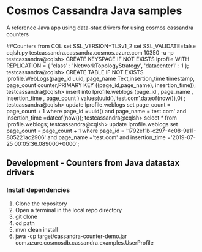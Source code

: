 # Cosmos Cassandra Java samples

A reference Java app using data-stax drivers for using cosmos cassandra counters

##Counters from CQL
set SSL_VERSION=TLSv1_2
set SSL_VALIDATE=false
cqlsh.py testcassandra.cassandra.cosmos.azure.com 10350 -u <username> -p <key>
testcassandra@cqlsh> CREATE KEYSPACE IF NOT EXISTS lprofile WITH REPLICATION = { 'class' : 'NetworkTopologyStrategy', 'datacenter1' : 1 };
testcassandra@cqlsh> CREATE TABLE IF NOT EXISTS lprofile.WebLogs(page_id uuid, page_name Text,insertion_time timestamp, page_count counter,PRIMARY KEY ((page_id,page_name), insertion_time));
testcassandra@cqlsh> insert into lprofile.weblogs (page_id , page_name , insertion_time , page_count ) values(uuid(),’test.com’,dateof(now()),0) ;
testcassandra@cqlsh> update lprofile.weblogs set page_count = page_count + 1 where page_id =uuid() and page_name ='test.com' and insertion_time =dateof(now());
testcassandra@cqlsh> select * from lprofile.weblogs;
testcassandra@cqlsh> update lprofile.weblogs set page_count = page_count + 1 where page_id = '1792ef1b-c297-4c08-9a11-805221ac2906' and page_name ='test.com' and insertion_time ='2019-07-25 00:05:36.089000+0000';


## Development - Counters from Java datastax drivers

### Install dependencies

1. Clone the repository
2. Open a terminal in the local repo directory
3. git clone
4. cd path
5. mvn clean install
6. java -cp target/cassandra-counter-demo.jar com.azure.cosmosdb.cassandra.examples.UserProfile

